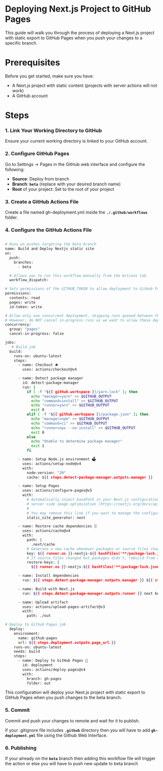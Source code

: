 # Deploying Next.js Project to GitHub Pages

This guide will walk you through the process of deploying a Next.js project with static export to GitHub Pages when you push your changes to a specific branch.

# Prerequisites

Before you get started, make sure you have:

- A Next.js project with static content (projects with server actions will not work)
- A GitHub account

# Steps

### 1. Link Your Working Directory to GitHub
Ensure your current working directory is linked to your GitHub account.

### 2. Configure GitHub Pages
Go to Settings -> Pages in the GitHub web interface and configure the following:

- __Source__: Deploy from branch
- __Branch__: __`beta`__ (replace with your desired branch name)
- __Root__ of your project: Set to the root of your project

### 3. Create a GitHub Actions File
Create a file named gh-deployment.yml inside the __`./.github/workflows`__ folder.

### 4. Configure the GitHub Actions File


```bash

# Runs on pushes targeting the beta branch
name: Build and Deploy Nextjs static site
on:
  push:
    branches:
      - beta

  # Allows you to run this workflow manually from the Actions tab
  workflow_dispatch:

# Sets permissions of the GITHUB_TOKEN to allow deployment to GitHub Pages
permissions:
  contents: read
  pages: write
  id-token: write

# Allow only one concurrent deployment, skipping runs queued between the run in-progress and latest queued.
# However, do NOT cancel in-progress runs as we want to allow these deployments to complete.
concurrency:
  group: "pages"
  cancel-in-progress: false

jobs:
   # Build job
  build:
    runs-on: ubuntu-latest
    steps:
      - name: Checkout 🛎️
        uses: actions/checkout@v4

      - name: Detect package manager
        id: detect-package-manager
        run: |
          if [ -f "${{ github.workspace }}/yarn.lock" ]; then
            echo "manager=yarn" >> $GITHUB_OUTPUT
            echo "command=install" >> $GITHUB_OUTPUT
            echo "runner=yarn" >> $GITHUB_OUTPUT
            exit 0
          elif [ -f "${{ github.workspace }}/package.json" ]; then
            echo "manager=npm" >> $GITHUB_OUTPUT
            echo "command=ci" >> $GITHUB_OUTPUT
            echo "runner=npx --no-install" >> $GITHUB_OUTPUT
            exit 0
          else
            echo "Unable to determine package manager"
            exit 1
          fi

      - name: Setup Node.js environment 🗳️
        uses: actions/setup-node@v4
        with:
          node-version: "20"
          cache: ${{ steps.detect-package-manager.outputs.manager }}

      - name: Setup Pages
        uses: actions/configure-pages@v5
        with:
          # Automatically inject basePath in your Next.js configuration file and disable
          # server side image optimization (https://nextjs.org/docs/api-reference/next/image#unoptimized).
          #
          # You may remove this line if you want to manage the configuration yourself.
          static_site_generator: next

      - name: Restore cache dependencies 🗄️
        uses: actions/cache@v4
        with:
          path: |
            .next/cache
          # Generate a new cache whenever packages or source files change.
          key: ${{ runner.os }}-nextjs-${{ hashFiles('**/package-lock.json', '**/yarn.lock') }}-${{ hashFiles('**.[jt]s', '**.[jt]sx') }}
          # If source files changed but packages didn't, rebuild from a prior cache.
          restore-keys: |
            ${{ runner.os }}-nextjs-${{ hashFiles('**/package-lock.json', '**/yarn.lock') }}-

      - name: Install dependencies
        run: ${{ steps.detect-package-manager.outputs.manager }} ${{ steps.detect-package-manager.outputs.command }}

      - name: Build with Next.js
        run: ${{ steps.detect-package-manager.outputs.runner }} next build

      - name: Upload artifact
        uses: actions/upload-pages-artifact@v3
        with:
          path: ./out

# Deploy to Github Pages job 
  deploy:
    environment:
      name: github-pages
      url: ${{ steps.deployment.outputs.page_url }}
    runs-on: ubuntu-latest
    needs: build
    steps:
      - name: Deploy to GitHub Pages 🚀
        id: deployment
        uses: actions/deploy-pages@v4
        with:
          branch: gh-pages
          folder: out


```

This configuration will deploy your Next.js project with static export to GitHub Pages when you push changes to the beta branch.

### 5. Commit
Commit and push your changes to remote and wait for it to publish.

If your .gitignore file includes __`.github`__ directory then you will have to add __`gh-deployment.yml`__ file using the Github Web Interface.

### 6. Publishing
If your already on the __`beta`__ branch then adding this workflow file will trigger the action or else you will have to push new update to beta branch


